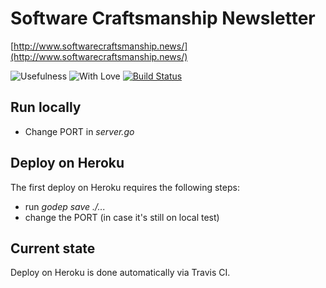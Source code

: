 # Software Craftsmanship Newsletter 
[http://www.softwarecraftsmanship.news/](http://www.softwarecraftsmanship.news/)

![Usefulness](https://img.shields.io/badge/usefulness-100-blue.svg)
![With Love](https://img.shields.io/badge/done-with%20love-red.svg)
[![Build Status](https://travis-ci.org/alebaffa/swcraftnewsletter.svg?branch=master)](https://travis-ci.org/alebaffa/swcraftnewsletter)

## Run locally

- Change PORT in _server.go_

## Deploy on Heroku

The first deploy on Heroku requires the following steps:
- run _godep save ./..._ 
- change the PORT (in case it's still on local test)

## Current state


Deploy on Heroku is done automatically via Travis CI.
